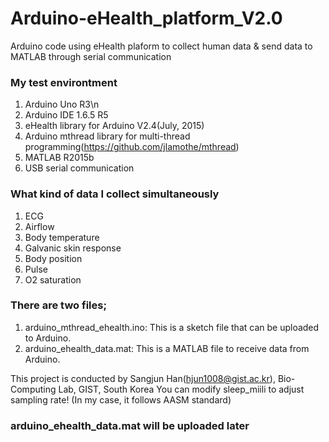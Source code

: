 # Arduino-eHealth_platform_V2.0
Arduino code using eHealth plaform to collect human data &amp; send data to MATLAB through serial communication

### My test environtment
1) Arduino Uno R3\n
2) Arduino IDE 1.6.5 R5
3) eHealth library for Arduino V2.4(July, 2015)
4) Arduino mthread library for multi-thread programming(https://github.com/jlamothe/mthread)
5) MATLAB R2015b
6) USB serial communication

### What kind of data I collect simultaneously
1) ECG
2) Airflow
3) Body temperature
4) Galvanic skin response
5) Body position
6) Pulse
7) O2 saturation

### There are two files;
1) arduino_mthread_ehealth.ino: This is a sketch file that can be uploaded to Arduino.
2) arduino_ehealth_data.mat: This is a MATLAB file to receive data from Arduino.

This project is conducted by
Sangjun Han(hjun1008@gist.ac.kr), Bio-Computing Lab, GIST, South Korea
You can modify sleep_miili to adjust sampling rate! (In my case, it follows AASM standard)

### arduino_ehealth_data.mat will be uploaded later
